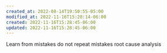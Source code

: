 ```yaml
---
created_at: 2022-08-14T19:50:55-05:00
modified_at: 2022-11-16T15:28:14-06:00
created: 2022-11-16T15:28:45-06:00
updated: 2022-11-16T15:28:45-06:00
---
```


Learn from mistakes
do not repeat mistakes
root cause analysis